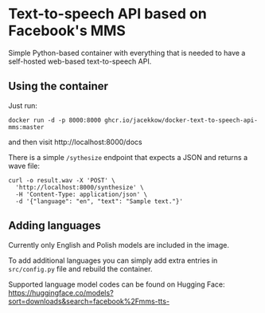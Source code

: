 # Text-to-speech API based on Facebook's MMS

Simple Python-based container with everything that is needed
to have a self-hosted web-based text-to-speech API.

## Using the container

Just run:

```
docker run -d -p 8000:8000 ghcr.io/jacekkow/docker-text-to-speech-api-mms:master
```

and then visit http://localhost:8000/docs

There is a simple `/sythesize` endpoint that expects a JSON and returns a wave file:

```
curl -o result.wav -X 'POST' \
  'http://localhost:8000/synthesize' \
  -H 'Content-Type: application/json' \
  -d '{"language": "en", "text": "Sample text."}'
```

## Adding languages

Currently only English and Polish models are included in the image.

To add additional languages you can simply add extra entries
in `src/config.py` file and rebuild the container.

Supported language model codes can be found on Hugging Face:
https://huggingface.co/models?sort=downloads&search=facebook%2Fmms-tts-

